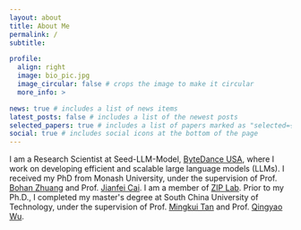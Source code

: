 ```yaml
---
layout: about
title: About Me
permalink: /
subtitle:

profile:
  align: right
  image: bio_pic.jpg
  image_circular: false # crops the image to make it circular
  more_info: >

news: true # includes a list of news items
latest_posts: false # includes a list of the newest posts
selected_papers: true # includes a list of papers marked as "selected={true}"
social: true # includes social icons at the bottom of the page
---
```


I am a Research Scientist at Seed-LLM-Model, [ByteDance USA](https://www.bytedance.com/en), where I work on developing efficient and scalable large language models (LLMs). I received my PhD from Monash University, under the supervision of Prof. [Bohan Zhuang](https://scholar.google.com/citations?user=DFuDBBwAAAAJ&hl=en) and Prof. [Jianfei Cai](https://scholar.google.com/citations?user=N6czCoUAAAAJ&hl=en). I am a member of [ZIP Lab](https://ziplab.github.io/). Prior to my Ph.D., I completed my master's degree at South China University of Technology, under the supervision of Prof. [Mingkui Tan](https://tanmingkui.github.io/) and Prof. [Qingyao Wu](https://scholar.google.com/citations?user=n6e_2IgAAAAJ&hl=en).
